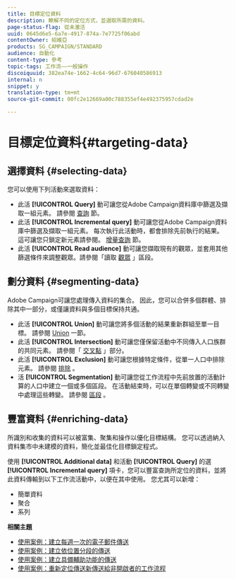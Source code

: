 ```yaml
---
title: 目標定位資料
description: 瞭解不同的定位方式，並選取所需的資料。
page-status-flag: 從未激活
uuid: 0645d6e5-6a7e-4917-874a-7e7725f06abd
contentOwner: 紹維亞
products: SG_CAMPAIGN/STANDARD
audience: 自動化
content-type: 參考
topic-tags: 工作流——一般操作
discoiquuid: 382ea74e-1662-4c64-96d7-676040586913
internal: n
snippet: y
translation-type: tm+mt
source-git-commit: 00fc2e12669a00c788355ef4e492375957cdad2e

---
```



# 目標定位資料{#targeting-data}

## 選擇資料 {#selecting-data}

您可以使用下列活動來選取資料：

* 此活 **[!UICONTROL Query]** 動可讓您從Adobe Campaign資料庫中篩選及擷取一組元素。 請參閱 [查詢](../../automating/using/query.md) 節。
* 此活 **[!UICONTROL Incremental query]** 動可讓您從Adobe Campaign資料庫中篩選及擷取一組元素。 每次執行此活動時，都會排除先前執行的結果。 這可讓您只鎖定新元素請參閱。 [增量查詢](../../automating/using/incremental-query.md) 節。
* 此活 **[!UICONTROL Read audience]** 動可讓您擷取現有的觀眾，並套用其他篩選條件來調整觀眾。請參閱「讀取 [觀眾](../../automating/using/read-audience.md) 」區段。

## 劃分資料 {#segmenting-data}

Adobe Campaign可讓您處理傳入資料的集合。 因此，您可以合併多個群體、排除其中一部分，或僅讓資料與多個目標保持共通。

* 此活 **[!UICONTROL Union]** 動可讓您將多個活動的結果重新群組至單一目標。 請參閱 [Union](../../automating/using/union.md) 一節。
* 此活 **[!UICONTROL Intersection]** 動可讓您僅保留活動中不同傳入人口族群的共同元素。 請參閱「 [交叉點](../../automating/using/intersection.md) 」部分。
* 此活 **[!UICONTROL Exclusion]** 動可讓您根據特定條件，從單一人口中排除元素。 請參閱 [排除](../../automating/using/exclusion.md) 。
* 活 **[!UICONTROL Segmentation]** 動可讓您從工作流程中先前放置的活動計算的人口中建立一個或多個區段。 在活動結束時，可以在單個轉變或不同轉變中處理這些轉變。 請參閱 [區段](../../automating/using/segmentation.md) 。

## 豐富資料 {#enriching-data}

所識別和收集的資料可以被富集、聚集和操作以優化目標結構。 您可以透過納入資料集市中未建模的資料，簡化並最佳化目標鎖定程式。

使用 **[!UICONTROL Additional data]** 和活動 **[!UICONTROL Query]** 的選 **[!UICONTROL Incremental query]** 項卡，您可以豐富查詢所定位的資料，並將此資料傳輸到以下工作流活動中，以便在其中使用。 您尤其可以新增：

* 簡單資料
* 聚合
* 系列

**相關主題**

* [使用案例：建立每週一次的電子郵件傳送](../../automating/using/workflow-weekly-offer.md)
* [使用案例：建立依位置分段的傳送](../../automating/using/workflow-segmentation-location.md)
* [使用案例：建立具備輔助功能的傳送](../../automating/using/workflow-created-query-with-complement.md)
* [使用案例：重新定位傳送新傳送給非開啟者的工作流程](../../automating/using/workflow-cross-channel-retargeting.md)
